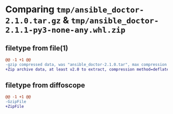 # Comparing `tmp/ansible_doctor-2.1.0.tar.gz` & `tmp/ansible_doctor-2.1.1-py3-none-any.whl.zip`

## filetype from file(1)

```diff
@@ -1 +1 @@
-gzip compressed data, was "ansible_doctor-2.1.0.tar", max compression
+Zip archive data, at least v2.0 to extract, compression method=deflate
```

## filetype from diffoscope

```diff
@@ -1 +1 @@
-GzipFile
+ZipFile
```

